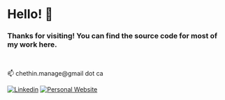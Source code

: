 # Hello! 👋

### Thanks for visiting! You can find the source code for most of my work here.
<br/>

📫 chethin.manage@gmail dot ca


[![Linkedin](https://img.shields.io/badge/LinkedIn-0077B5?style=for-the-badge&logo=linkedin&logoColor=white)](https://www.linkedin.com/in/chethinm/)
[![Personal Website](https://img.shields.io/badge/Personal&nbsp;Website-732C2C?style=for-the-badge&logo=About.me&logoColor=white)](https://www.cmanage.dev/)

<!--
**cmanage1/cmanage1** is a ✨ _special_ ✨ repository because its `README.md` (this file) appears on your GitHub profile.

Here are some ideas to get you started:

- 🔭 I’m currently working on ...
- 🌱 I’m currently learning ...
- 👯 I’m looking to collaborate on ...
- 🤔 I’m looking for help with ...
- 💬 Ask me about ...
- 📫 How to reach me: ...
- 😄 Pronouns: ...
- ⚡ Fun fact: ...
-->
